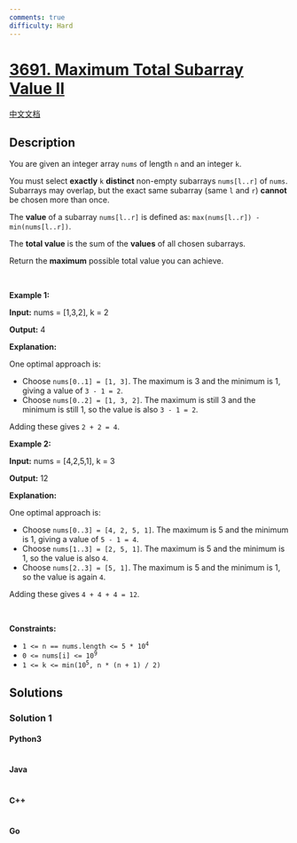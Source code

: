 ```yaml
---
comments: true
difficulty: Hard
---
```


<!-- problem:start -->

# [3691. Maximum Total Subarray Value II](https://leetcode.com/problems/maximum-total-subarray-value-ii)

[中文文档](/solution/3600-3699/3691.Maximum%20Total%20Subarray%20Value%20II/README.md)

## Description

<!-- description:start -->

<p>You are given an integer array <code>nums</code> of length <code>n</code> and an integer <code>k</code>.</p>

<p>You must select <strong>exactly</strong> <code>k</code> <strong>distinct</strong> non-empty <span data-keyword="subarray-nonempty">subarrays</span> <code>nums[l..r]</code> of <code>nums</code>. Subarrays may overlap, but the exact same subarray (same <code>l</code> and <code>r</code>) <strong>cannot</strong> be chosen more than once.</p>

<p>The <strong>value</strong> of a subarray <code>nums[l..r]</code> is defined as: <code>max(nums[l..r]) - min(nums[l..r])</code>.</p>

<p>The <strong>total value</strong> is the sum of the <strong>values</strong> of all chosen subarrays.</p>

<p>Return the <strong>maximum</strong> possible total value you can achieve.</p>

<p>&nbsp;</p>
<p><strong class="example">Example 1:</strong></p>

<div class="example-block">
<p><strong>Input:</strong> <span class="example-io">nums = [1,3,2], k = 2</span></p>

<p><strong>Output:</strong> <span class="example-io">4</span></p>

<p><strong>Explanation:</strong></p>

<p>One optimal approach is:</p>

<ul>
	<li>Choose <code>nums[0..1] = [1, 3]</code>. The maximum is 3 and the minimum is 1, giving a value of <code>3 - 1 = 2</code>.</li>
	<li>Choose <code>nums[0..2] = [1, 3, 2]</code>. The maximum is still 3 and the minimum is still 1, so the value is also <code>3 - 1 = 2</code>.</li>
</ul>

<p>Adding these gives <code>2 + 2 = 4</code>.</p>
</div>

<p><strong class="example">Example 2:</strong></p>

<div class="example-block">
<p><strong>Input:</strong> <span class="example-io">nums = [4,2,5,1], k = 3</span></p>

<p><strong>Output:</strong> <span class="example-io">12</span></p>

<p><strong>Explanation:</strong></p>

<p>One optimal approach is:</p>

<ul>
	<li>Choose <code>nums[0..3] = [4, 2, 5, 1]</code>. The maximum is 5 and the minimum is 1, giving a value of <code>5 - 1 = 4</code>.</li>
	<li>Choose <code>nums[1..3] = [2, 5, 1]</code>. The maximum is 5 and the minimum is 1, so the value is also <code>4</code>.</li>
	<li>Choose <code>nums[2..3] = [5, 1]</code>. The maximum is 5 and the minimum is 1, so the value is again <code>4</code>.</li>
</ul>

<p>Adding these gives <code>4 + 4 + 4 = 12</code>.</p>
</div>

<p>&nbsp;</p>
<p><strong>Constraints:</strong></p>

<ul>
	<li><code>1 &lt;= n == nums.length &lt;= 5 * 10<sup>​​​​​​​4</sup></code></li>
	<li><code>0 &lt;= nums[i] &lt;= 10<sup>9</sup></code></li>
	<li><code>1 &lt;= k &lt;= min(10<sup>5</sup>, n * (n + 1) / 2)</code></li>
</ul>

<!-- description:end -->

## Solutions

<!-- solution:start -->

### Solution 1

<!-- tabs:start -->

#### Python3

```python

```

#### Java

```java

```

#### C++

```cpp

```

#### Go

```go

```

<!-- tabs:end -->

<!-- solution:end -->

<!-- problem:end -->
